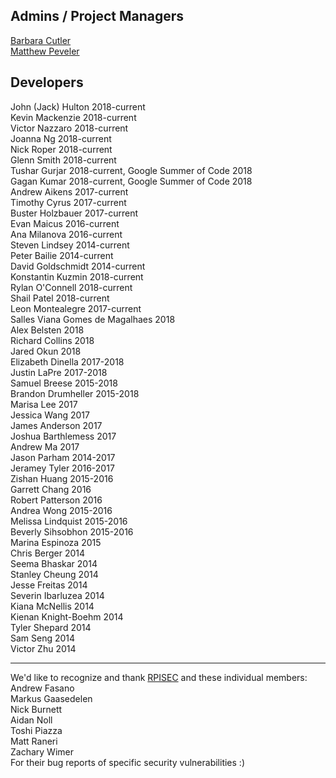 ## Admins / Project Managers
[Barbara Cutler](http://www.cs.rpi.edu/~cutler/)  
[Matthew Peveler](http://mpeveler.com/)  

## Developers
John (Jack) Hulton 2018-current  
Kevin Mackenzie 2018-current  
Victor Nazzaro 2018-current  
Joanna Ng 2018-current  
Nick Roper 2018-current  
Glenn Smith 2018-current  
Tushar Gurjar 2018-current, Google Summer of Code 2018  
Gagan Kumar  2018-current, Google Summer of Code 2018  
Andrew Aikens 2017-current  
Timothy Cyrus 2017-current  
Buster Holzbauer 2017-current  
Evan Maicus 2016-current  
Ana Milanova 2016-current  
Steven Lindsey 2014-current  
Peter Bailie 2014-current  
David Goldschmidt 2014-current  
Konstantin Kuzmin 2018-current  
Rylan O'Connell 2018-current  
Shail Patel 2018-current  
Leon Montealegre 2017-current  
Salles Viana Gomes de Magalhaes 2018  
Alex Belsten 2018  
Richard Collins 2018  
Jared Okun 2018  
Elizabeth Dinella 2017-2018  
Justin LaPre 2017-2018  
Samuel Breese 2015-2018  
Brandon Drumheller 2015-2018  
Marisa Lee 2017  
Jessica Wang 2017  
James Anderson 2017  
Joshua Barthlemess 2017  
Andrew Ma 2017  
Jason Parham 2014-2017  
Jeramey Tyler 2016-2017  
Zishan Huang 2015-2016  
Garrett Chang 2016  
Robert Patterson 2016  
Andrea Wong 2015-2016  
Melissa Lindquist 2015-2016  
Beverly Sihsobhon 2015-2016  
Marina Espinoza 2015  
Chris Berger 2014  
Seema Bhaskar 2014  
Stanley Cheung 2014  
Jesse Freitas 2014  
Severin Ibarluzea 2014  
Kiana McNellis 2014  
Kienan Knight-Boehm 2014  
Tyler Shepard 2014  
Sam Seng 2014  
Victor Zhu 2014  

------------------------------
We'd like to recognize and thank [RPISEC](https://rpis.ec/) and these individual members:  
Andrew Fasano  
Markus Gaasedelen    
Nick Burnett  
Aidan Noll  
Toshi Piazza  
Matt Raneri  
Zachary Wimer  
For their bug reports of specific security vulnerabilities :)
